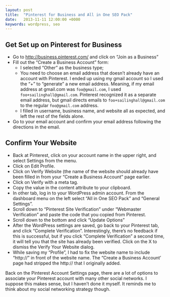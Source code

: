 ```yaml
---
layout: post
title:  "Pinterest for Business and All in One SEO Pack"
date:   2013-11-11 12:00:00 +0000
keywords: wordpress, seo
---
```


## Get Set up on Pinterest for Business

- Go to <a title="Pinterest for Business" href="http://business.pinterest.com/">http://business.pinterest.com/</a> and click on &#8220;Join as a Business&#8221;
- Fill out the &#8220;Create a Business Account&#8221; form:
	+ I selected &#8220;Other&#8221; as the business type;
	+ You need to choose an email address that doesn&#8217;t already have an account with Pinterest. I ended up using my gmail account so I used the &#8220;+&#8221; to &#8220;generate&#8221; a new email address. Meaning, if my email address at gmail.com was `foo@gmail.com`, I used `foo+sailinghall@gmail.com`. Pinterest recognized it as a separate email address, but gmail directs emails to `foo+sailinghall@gmail.com` to the regular `foo@gmail.com` address.
	+ I filled in username, business name, and website all as expected, and left the rest of the fields alone.
- Go to your email account and confirm your email address following the directions in the email.

## Confirm Your Website

- Back at Pinterest, click on your account name in the upper right, and select Settings from the menu.
- Click on Edit Profile.
- Click on Verify Website (the name of the website should already have been filled in from your &#8220;Create a Business Account&#8221; page earlier.
- Click on Verify with a meta tag.
- Copy the value in the content attribute to your clipboard.
- In other tab, log in to your WordPress admin account. From the dashboard menu on the left select &#8220;All in One SEO Pack&#8221; and &#8220;General Settings&#8221;.
- Scroll down to &#8220;Pinterest Site Verification&#8221; under &#8220;Webmaster Verification&#8221; and paste the code that you copied from Pinterest.
- Scroll down to the bottom and click &#8220;Update Options&#8221;
- After the WordPress settings are saved, go back to your Pinterest tab, and click &#8220;Complete Verification&#8221;. Interestingly, there&#8217;s no feedback if this is successful, but if you click &#8220;Complete Verification&#8221; a second time, it will tell you that the site has already been verified. Click on the X to dismiss the Verify Your Website dialog.
- While saving my &#8220;Profile&#8221;, I had to fix the website name to include &#8220;http://&#8221; in front of the website name. The &#8220;Create a Business Account&#8217; page had stripped the http:// that I originally added.

Back on the Pinterest Account Settings page, there are a lot of options to associate your Pinterest account with many other social networks. I suppose this makes sense, but I haven&#8217;t done it myself. It reminds me to think about my social networking strategy though.
